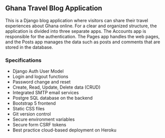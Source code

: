 ## Ghana Travel Blog Application

This is a Django blog application where visitors can share their travel experiences about Ghana online. 
For a clear and organized structure, the application is divided into three separate apps.
The Accounts app is responsible for the authentication. 
The Pages app handles the web pages, and the Posts app manages the data such as posts and comments that are stored in the database.

### Specifications

- Django Auth User Model
- Login and logout functions
- Password change and reset
- Create, Read, Update, Delete data (CRUD)
- Integrated SMTP email services
- Postgre SQL database on the backend
- Bootstrap 5 frontend
- Static CSS files
- Git version control
- Secure environment variables
- Secure form CSRF tokens
- Best practice cloud-based deployment on Heroku


